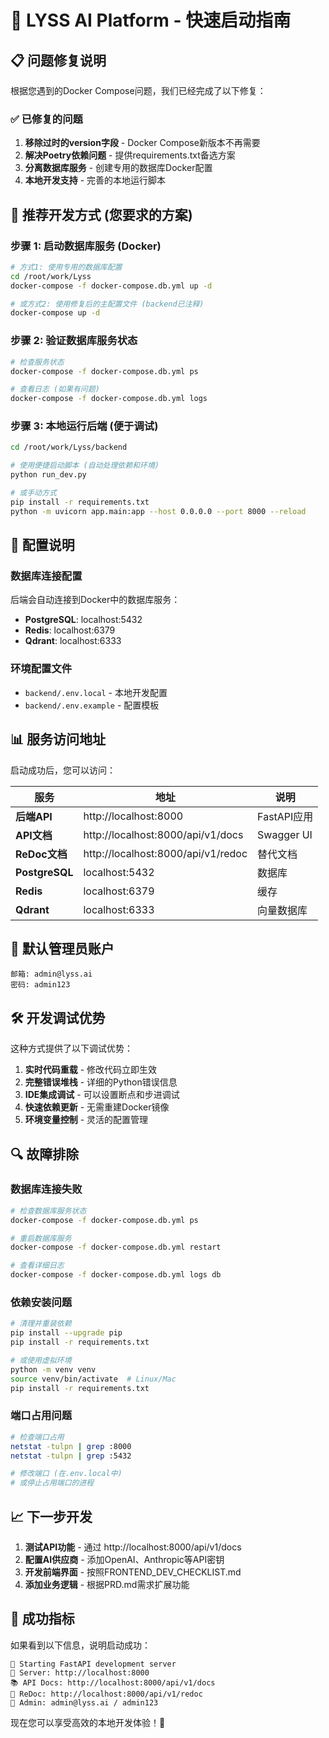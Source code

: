# 🚀 LYSS AI Platform - 快速启动指南

## 📋 问题修复说明

根据您遇到的Docker Compose问题，我们已经完成了以下修复：

### ✅ 已修复的问题
1. **移除过时的version字段** - Docker Compose新版本不再需要
2. **解决Poetry依赖问题** - 提供requirements.txt备选方案
3. **分离数据库服务** - 创建专用的数据库Docker配置
4. **本地开发支持** - 完善的本地运行脚本

## 🎯 推荐开发方式 (您要求的方案)

### 步骤 1: 启动数据库服务 (Docker)

```bash
# 方式1: 使用专用的数据库配置
cd /root/work/Lyss
docker-compose -f docker-compose.db.yml up -d

# 或方式2: 使用修复后的主配置文件 (backend已注释)
docker-compose up -d
```

### 步骤 2: 验证数据库服务状态

```bash
# 检查服务状态
docker-compose -f docker-compose.db.yml ps

# 查看日志 (如果有问题)
docker-compose -f docker-compose.db.yml logs
```

### 步骤 3: 本地运行后端 (便于调试)

```bash
cd /root/work/Lyss/backend

# 使用便捷启动脚本 (自动处理依赖和环境)
python run_dev.py

# 或手动方式
pip install -r requirements.txt
python -m uvicorn app.main:app --host 0.0.0.0 --port 8000 --reload
```

## 🔧 配置说明

### 数据库连接配置
后端会自动连接到Docker中的数据库服务：
- **PostgreSQL**: localhost:5432
- **Redis**: localhost:6379  
- **Qdrant**: localhost:6333

### 环境配置文件
- `backend/.env.local` - 本地开发配置
- `backend/.env.example` - 配置模板

## 📊 服务访问地址

启动成功后，您可以访问：

| 服务 | 地址 | 说明 |
|------|------|------|
| **后端API** | http://localhost:8000 | FastAPI应用 |
| **API文档** | http://localhost:8000/api/v1/docs | Swagger UI |
| **ReDoc文档** | http://localhost:8000/api/v1/redoc | 替代文档 |
| **PostgreSQL** | localhost:5432 | 数据库 |
| **Redis** | localhost:6379 | 缓存 |
| **Qdrant** | localhost:6333 | 向量数据库 |

## 🔐 默认管理员账户

```
邮箱: admin@lyss.ai
密码: admin123
```

## 🛠️ 开发调试优势

这种方式提供了以下调试优势：

1. **实时代码重载** - 修改代码立即生效
2. **完整错误堆栈** - 详细的Python错误信息
3. **IDE集成调试** - 可以设置断点和步进调试
4. **快速依赖更新** - 无需重建Docker镜像
5. **环境变量控制** - 灵活的配置管理

## 🔍 故障排除

### 数据库连接失败
```bash
# 检查数据库服务状态
docker-compose -f docker-compose.db.yml ps

# 重启数据库服务
docker-compose -f docker-compose.db.yml restart

# 查看详细日志
docker-compose -f docker-compose.db.yml logs db
```

### 依赖安装问题
```bash
# 清理并重装依赖
pip install --upgrade pip
pip install -r requirements.txt

# 或使用虚拟环境
python -m venv venv
source venv/bin/activate  # Linux/Mac
pip install -r requirements.txt
```

### 端口占用问题
```bash
# 检查端口占用
netstat -tulpn | grep :8000
netstat -tulpn | grep :5432

# 修改端口 (在.env.local中)
# 或停止占用端口的进程
```

## 📈 下一步开发

1. **测试API功能** - 通过 http://localhost:8000/api/v1/docs
2. **配置AI供应商** - 添加OpenAI、Anthropic等API密钥
3. **开发前端界面** - 按照FRONTEND_DEV_CHECKLIST.md
4. **添加业务逻辑** - 根据PRD.md需求扩展功能

## 🎉 成功指标

如果看到以下信息，说明启动成功：

```
🎉 Starting FastAPI development server
📍 Server: http://localhost:8000
📚 API Docs: http://localhost:8000/api/v1/docs
🔧 ReDoc: http://localhost:8000/api/v1/redoc
👤 Admin: admin@lyss.ai / admin123
```

现在您可以享受高效的本地开发体验！🚀